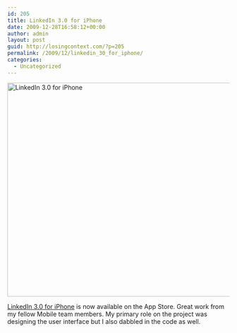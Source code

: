 ```yaml
---
id: 205
title: LinkedIn 3.0 for iPhone
date: 2009-12-28T16:58:12+00:00
author: admin
layout: post
guid: http://losingcontext.com/?p=205
permalink: /2009/12/linkedin_30_for_iphone/
categories:
  - Uncategorized
---
```

<img src="http://bryanhaggerty.com/blog/wp-content/uploads/2009/12/linkedin-v3.0.jpg" alt="LinkedIn 3.0 for iPhone" width="600" height="485" class="image-centered" />

[LinkedIn 3.0 for iPhone](http://itunes.apple.com/us/app/linkedin/id288429040?mt=8) is now available on the App Store. Great work from my fellow Mobile team members. My primary role on the project was designing the user interface but I also dabbled in the code as well.